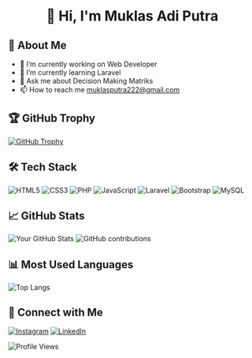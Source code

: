 <h1 align="center">👋 Hi, I'm Muklas Adi Putra</h1>

## 🚀 About Me  
- 🔭 I’m currently working on Web Developer  
- 🌱 I’m currently learning Laravel
- 💬 Ask me about Decision Making Matriks
- 📫 How to reach me muklasputra222@gmail.com

## 🏆 GitHub Trophy  
[![GitHub Trophy](https://github-profile-trophy.vercel.app/?username=PatrickkkKing&theme=radical&row=1&column=5)](https://github.com/PatrickkkKing)

## 🛠️ Tech Stack  
![HTML5](https://img.shields.io/badge/html5-%23E34F26.svg?style=for-the-badge&logo=html5&logoColor=white) ![CSS3](https://img.shields.io/badge/css3-%231572B6.svg?style=for-the-badge&logo=css3&logoColor=white) ![PHP](https://img.shields.io/badge/PHP-777BB4?style=for-the-badge&logo=php&logoColor=white) ![JavaScript](https://img.shields.io/badge/JavaScript-F7DF1E?style=for-the-badge&logo=javascript&logoColor=black) ![Laravel](https://img.shields.io/badge/Laravel-red?style=for-the-badge&logo=laravel&logoColor=white) ![Bootstrap](https://img.shields.io/badge/Bootstrap-563D7C?style=for-the-badge&logo=bootstrap&logoColor=white) ![MySQL](https://img.shields.io/badge/mysql-%2300f.svg?style=for-the-badge&logo=mysql&logoColor=white)

## 📈 GitHub Stats  
![Your GitHub Stats](https://github-readme-stats.vercel.app/api?username=PatrickkkKing&show_icons=true&theme=radical)  ![GitHub contributions](https://github-readme-streak-stats.herokuapp.com/?user=PatrickkkKing&theme=radical)

## 📊 Most Used Languages  
![Top Langs](https://github-readme-stats.vercel.app/api/top-langs/?username=PatrickkkKing&layout=compact&theme=radical)

## 🤝 Connect with Me  
[![Instagram](https://img.shields.io/badge/Instagram-%23E4405F.svg?logo=Instagram&logoColor=white)](https://instagram.com/muklas_gilbert) [![LinkedIn](https://img.shields.io/badge/LinkedIn-%230077B5.svg?logo=linkedin&logoColor=white)](https://www.linkedin.com/in/muklas-adi-putra-694362293?utm_source=share&utm_campaign=share_via&utm_content=profile&utm_medium=android_app )

![Profile Views](https://komarev.com/ghpvc/?username=PatrickkkKing)


